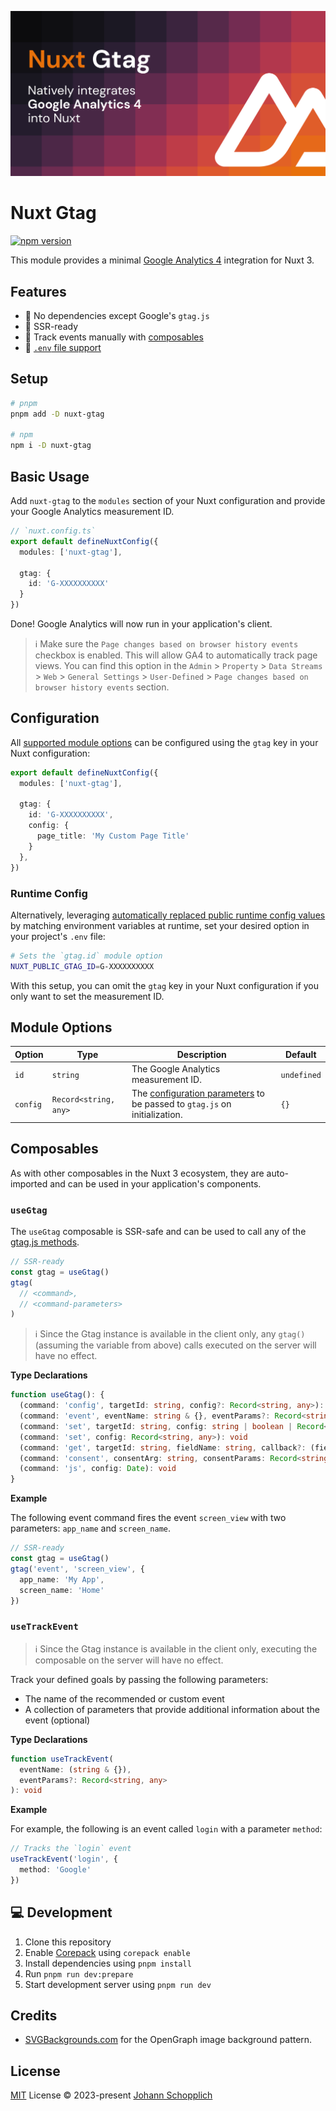 ![Nuxt Gtag module](./.github/og.png)

# Nuxt Gtag

[![npm version](https://img.shields.io/npm/v/nuxt-gtag?color=a1b858&label=)](https://www.npmjs.com/package/nuxt-gtag)

This module provides a minimal [Google Analytics 4](https://developers.google.com/analytics/devguides/collection/ga4?hl=en) integration for Nuxt 3.

## Features

- 🌻 No dependencies except Google's `gtag.js`
- 🦾 SSR-ready
- 📯 Track events manually with [composables](#composables)
- 📂 [`.env` file support](#configuration)

## Setup

```bash
# pnpm
pnpm add -D nuxt-gtag

# npm
npm i -D nuxt-gtag
```

## Basic Usage

Add `nuxt-gtag` to the `modules` section of your Nuxt configuration and provide your Google Analytics measurement ID.

```ts
// `nuxt.config.ts`
export default defineNuxtConfig({
  modules: ['nuxt-gtag'],

  gtag: {
    id: 'G-XXXXXXXXXX'
  }
})
```

Done! Google Analytics will now run in your application's client.

> ℹ️ Make sure the `Page changes based on browser history events` checkbox is enabled. This will allow GA4 to automatically track page views. You can find this option in the `Admin` > `Property` > `Data Streams` > `Web` > `General Settings` > `User-Defined` > `Page changes based on browser history events` section.

## Configuration

All [supported module options](#module-options) can be configured using the `gtag` key in your Nuxt configuration:

```ts
export default defineNuxtConfig({
  modules: ['nuxt-gtag'],

  gtag: {
    id: 'G-XXXXXXXXXX',
    config: {
      page_title: 'My Custom Page Title'
    }
  },
})
```

### Runtime Config

Alternatively, leveraging [automatically replaced public runtime config values](https://nuxt.com/docs/api/configuration/nuxt-config#runtimeconfig) by matching environment variables at runtime, set your desired option in your project's `.env` file:

```bash
# Sets the `gtag.id` module option
NUXT_PUBLIC_GTAG_ID=G-XXXXXXXXXX
```

With this setup, you can omit the `gtag` key in your Nuxt configuration if you only want to set the measurement ID.

## Module Options

| Option | Type | Description | Default |
| --- | --- | --- | --- |
| `id` | `string` | The Google Analytics measurement ID. | `undefined` |
| `config` | `Record<string, any>` | The [configuration parameters](https://developers.google.com/analytics/devguides/collection/ga4/reference/config) to be passed to `gtag.js` on initialization. | `{}` |

## Composables

As with other composables in the Nuxt 3 ecosystem, they are auto-imported and can be used in your application's components.

### `useGtag`

The `useGtag` composable is SSR-safe and can be used to call any of the [gtag.js methods](https://developers.google.com/tag-platform/gtagjs/reference).

```ts
// SSR-ready
const gtag = useGtag()
gtag(
  // <command>,
  // <command-parameters>
)
```

> ℹ️ Since the Gtag instance is available in the client only, any `gtag()` (assuming the variable from above) calls executed on the server will have no effect.

**Type Declarations**

```ts
function useGtag(): {
  (command: 'config', targetId: string, config?: Record<string, any>): void
  (command: 'event', eventName: string & {}, eventParams?: Record<string, any>): void
  (command: 'set', targetId: string, config: string | boolean | Record<string, any>): void
  (command: 'set', config: Record<string, any>): void
  (command: 'get', targetId: string, fieldName: string, callback?: (field?: string | Record<string, any>) => void): void
  (command: 'consent', consentArg: string, consentParams: Record<string, any>): void
  (command: 'js', config: Date): void
}
```

**Example**

The following event command fires the event `screen_view` with two parameters: `app_name` and `screen_name`.

```ts
// SSR-ready
const gtag = useGtag()
gtag('event', 'screen_view', {
  app_name: 'My App',
  screen_name: 'Home'
})
```

### `useTrackEvent`

> ℹ️ Since the Gtag instance is available in the client only, executing the composable on the server will have no effect.

Track your defined goals by passing the following parameters:

- The name of the recommended or custom event
- A collection of parameters that provide additional information about the event (optional)

**Type Declarations**

```ts
function useTrackEvent(
  eventName: (string & {}),
  eventParams?: Record<string, any>
): void
```

**Example**

For example, the following is an event called `login` with a parameter `method`:

```ts
// Tracks the `login` event
useTrackEvent('login', {
  method: 'Google'
})
```

## 💻 Development

1. Clone this repository
2. Enable [Corepack](https://github.com/nodejs/corepack) using `corepack enable`
3. Install dependencies using `pnpm install`
4. Run `pnpm run dev:prepare`
5. Start development server using `pnpm run dev`

## Credits

- [SVGBackgrounds.com](https://www.svgbackgrounds.com) for the OpenGraph image background pattern.

## License

[MIT](./LICENSE) License © 2023-present [Johann Schopplich](https://github.com/johannschopplich)
